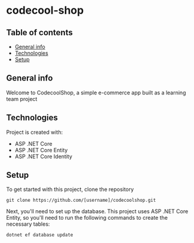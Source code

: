 # codecool-shop

## Table of contents
* [General info](#general-info)
* [Technologies](#technologies)
* [Setup](#setup)

## General info
Welcome to CodecoolShop, a simple e-commerce app built as a learning team project
	
## Technologies
Project is created with:
* ASP .NET Core
* ASP .NET Core Entity
* ASP .NET Core Identity

## Setup
To get started with this project, clone the repository
```
git clone https://github.com/[username]/codecoolshop.git
```

Next, you'll need to set up the database. This project uses ASP .NET Core Entity, so you'll need to run the following commands to create the necessary tables:
```
dotnet ef database update
```
